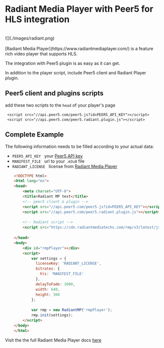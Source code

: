 # Radiant Media Player with Peer5 for HLS integration

<br>
![](./images/radiant.png)
<br><br>
[Radiant Media Player](https://www.radiantmediaplayer.com/) is a feature rich video player that supports HLS.

The integration with Peer5 plugin is as easy as it can get.

In addition to the player script, include Peer5 client and Radiant Player plugin.
 
## Peer5 client and plugins scripts
add these two scripts to the `head` of your player's page

     <script src="//api.peer5.com/peer5.js?id=PEER5_API_KEY"></script>
     <script src="//api.peer5.com/peer5.radiant.plugin.js"></script>
    
## Complete Example 
 
The following information needs to be filled according to your actual data:
 
- `PEER5_API_KEY` &nbsp;&nbsp;your [Peer5 API key](https://app.peer5.com/integration)
- `MANIFEST_FILE` &nbsp;&nbsp;url to your `.m3u8` file
- `RADIANT_LICENSE` &nbsp;&nbsp;license from [Radiant Media Player](https://www.radiantmediaplayer.com)
  
```html
    <!DOCTYPE html>
    <html lang="en">
    <head>
        <meta charset="UTF-8">
        <title>Radiant MP test</title>
        <!-- peer5 client & plugin -->
        <script src="//api.peer5.com/peer5.js?id=PEER5_API_KEY"></script>
        <script src="//api.peer5.com/peer5.radiant.plugin.js"></script>
        
        <!-- Radiant script -->
        <script src="https://cdn.radiantmediatechs.com/rmp/v3/latest/js/rmp.min.js"></script>
        
    </head>
    <body>
        <div id="rmpPlayer"></div>
        <script>
            var settings = {
              licenseKey: 'RADIANT_LICENSE',
              bitrates: {
                hls: 'MANIFEST_FILE'
              },
              delayToFade: 3000,
              width: 640,
              height: 360
            };

            var rmp = new RadiantMP('rmpPlayer');
            rmp.init(settings);
        </script>
    </body>
    </html>
```


Visit the the full Radiant Media Player docs [here](https://www.radiantmediaplayer.com/documentation.html)
